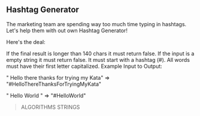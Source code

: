 ## Hashtag Generator

The marketing team are spending way too much time typing in hashtags.
Let's help them with out own Hashtag Generator!

Here's the deal:

If the final result is longer than 140 chars it must return false.
If the input is a empty string it must return false.
It must start with a hashtag (#).
All words must have their first letter capitalized.
Example Input to Output:

" Hello there thanks for trying my Kata" => "#HelloThereThanksForTryingMyKata"

" Hello World " => "#HelloWorld"

> ALGORITHMS STRINGS
